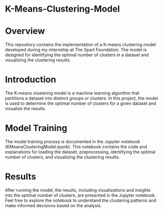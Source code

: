 # K-Means-Clustering-Model

# Overview
This repository contains the implementation of a K-means clustering model developed during my internship at The Spart Foundation. The model is designed for identifying the optimal number of clusters in a dataset and visualizing the clustering results.

# Introduction
The K-means clustering model is a machine learning algorithm that partitions a dataset into distinct groups or clusters. In this project, the model is used to determine the optimal number of clusters for a given dataset and visualize the results.

# Model Training
The model training process is documented in the Jupyter notebook (KMeansClusteringModel.ipynb). This notebook contains the code and explanations for loading the dataset, preprocessing, identifying the optimal number of clusters, and visualizing the clustering results.

# Results
After running the model, the results, including visualizations and insights into the optimal number of clusters, are presented in the Jupyter notebook. Feel free to explore the notebook to understand the clustering patterns and make informed decisions based on the analysis.
